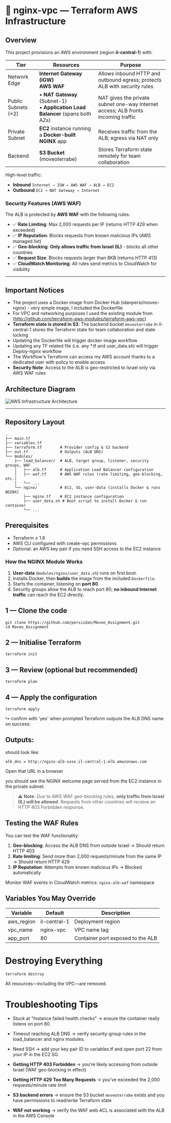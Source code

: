 # 🚀 nginx-vpc — Terraform AWS Infrastructure

## Overview
This project provisions an AWS environment (region **il-central-1**) with:

| Tier | Resources | Purpose |
|------|-----------|---------|
| Network Edge | **Internet Gateway (IGW)**<br>**AWS WAF** | Allows inbound HTTP and outbound egress; protects ALB with security rules |
| Public Subnets (×2) | • **NAT Gateway** (Subnet-1)<br>• **Application Load Balancer** (spans both AZs) | NAT gives the private subnet one-way Internet access; ALB fronts incoming traffic |
| Private Subnet | **EC2** instance running a **Docker-built NGINX** app | Receives traffic from the ALB; egress via NAT only |
| Backend | **S3 Bucket** (moveoterrabe) | Stores Terraform state remotely for team collaboration |

High-level traffic:
* **Inbound**  `Internet → IGW → AWS WAF → ALB → EC2`
* **Outbound** `EC2 → NAT Gateway → Internet`

### Security Features (AWS WAF)
The ALB is protected by **AWS WAF** with the following rules:
- ✅ **Rate Limiting**: Max 2,000 requests per IP (returns HTTP 429 when exceeded)
- ✅ **IP Reputation**: Blocks requests from known malicious IPs (AWS managed list)
- ✅ **Geo-blocking**: **Only allows traffic from Israel (IL)** - blocks all other countries
- ✅ **Request Size**: Blocks requests larger than 8KB (returns HTTP 413)
- ✅ **CloudWatch Monitoring**: All rules send metrics to CloudWatch for visibility

---

## Important Notices
-  The project uses a Docker image from Docker Hub (idanpersi/moveo-nginx) - very simple image, I included the Dockerfile
-  For VPC and networking purposes I used the existing module from (http://github.com/terraform-aws-modules/terraform-aws-vpc)
-  **Terraform state is stored in S3**: The backend bucket `moveoterrabe` in il-central-1 stores the Terraform state for team collaboration and state locking
-  Updating the Dockerfile will trigger docker-image workflow 
-  Updating any TF related file (i.e. any *.tf and user_data.sh) will trigger Deploy-nginx workflow
-  The Workflow's Terraform can access my AWS account thanks to a dedicated user with policy to enable access
-  **Security Note**: Access to the ALB is geo-restricted to Israel only via AWS WAF rules

## Architecture Diagram

![AWS Infrastructure Architecture](./architecture_diagram.png)

---

## Repository Layout

```
.
├── main.tf
├── variables.tf
├── terraform.tf        # Provider config & S3 backend
├── out.tf              # Outputs (ALB DNS)
└── modules/
    ├── load_balancer/  # ALB, target group, listener, security groups, WAF
    │   ├── alb.tf      # Application Load Balancer configuration
    │   ├── waf.tf      # AWS WAF rules (rate limiting, geo-blocking, etc.)
    │   └── ...
    └── nginx/          # EC2, SG, user-data (installs Docker & runs NGINX)
        ├── nginx.tf    # EC2 instance configuration
        ├── user_data.sh # Boot script to install Docker & run container
        └── ...
```
## Prerequisites
* Terraform ≥ 1.6
* AWS CLI configured with create-vpc permissions
* Optional: an AWS key pair if you need SSH access to the EC2 instance

### How the NGINX Module Works

1. **User-data** (`modules/nginx/user_data.sh`) runs on first boot.  
2. Installs Docker, then **builds** the image from the included `Dockerfile`.  
3. Starts the container, listening on **port 80**.  
4. Security groups allow the ALB to reach port 80; **no inbound Internet traffic** can reach the EC2 directly.

## 1 — Clone the code
```
git clone https://github.com/persiidan/Moveo_Assignment.git
cd Moveo_Assignment
```
## 2 — Initialise Terraform
```
terraform init
```
## 3 — Review (optional but recommended)
```
terraform plan
```
## 4 — Apply the configuration
```
terraform apply
```
↳ confirm with 'yes' when prompted
Terraform outputs the ALB DNS name on success:

## Outputs:
should look like:
```
alb_dns = http://nginx-alb-xxxx.il-central-1.elb.amazonaws.com
```
Open that URL in a browser 

you should see the NGINX welcome page served from the EC2 instance in the private subnet.

> ⚠️ **Note**: Due to AWS WAF geo-blocking rules, **only traffic from Israel (IL) will be allowed**. Requests from other countries will receive an HTTP 403 Forbidden response.

## Testing the WAF Rules

You can test the WAF functionality:

1. **Geo-blocking**: Access the ALB DNS from outside Israel → Should return HTTP 403
2. **Rate limiting**: Send more than 2,000 requests/minute from the same IP → Should return HTTP 429
3. **IP Reputation**: Attempts from known malicious IPs → Blocked automatically

Monitor WAF events in CloudWatch metrics: `nginx-alb-waf` namespace

## Variables You May Override
| Variable | Default | Description |
|----------|---------|-------------|
| aws_region | il-central-1 | Deployment region |
| vpc_name | nginx-vpc | VPC name tag |
| app_port | 80 | Container port exposed to the ALB |

# Destroying Everything
```
terraform destroy
```
All resources—including the VPC—are removed.

# Troubleshooting Tips
* Stuck at "Instance failed health checks" → ensure the container really listens on port 80.

* Timeout reaching ALB DNS → verify security-group rules in the load_balancer and nginx modules.

* Need SSH → add your key pair ID to variables.tf and open port 22 from your IP in the EC2 SG.

* **Getting HTTP 403 Forbidden** → you're likely accessing from outside Israel (WAF geo-blocking in effect)

* **Getting HTTP 429 Too Many Requests** → you've exceeded the 2,000 requests/minute rate limit

* **S3 backend errors** → ensure the S3 bucket `moveoterrabe` exists and you have permissions to read/write Terraform state

* **WAF not working** → verify the WAF web ACL is associated with the ALB in the AWS Console
